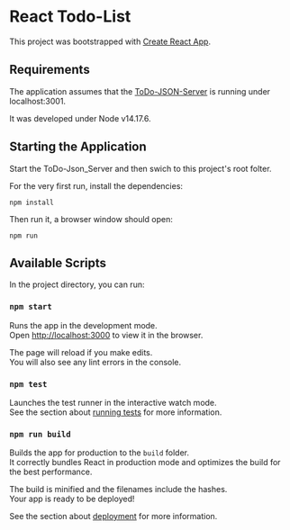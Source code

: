 # React Todo-List

This project was bootstrapped with [Create React App](https://github.com/facebook/create-react-app).

## Requirements

The application assumes that the [ToDo-JSON-Server](https://github.com/datawowio/todos-json-server) is running under localhost:3001.

It was developed under Node v14.17.6.

## Starting the Application

Start the ToDo-Json_Server and then swich to this project's root folter.

For the very first run, install the dependencies:

```
npm install
```

Then run it, a browser window should open:

```
npm run
```

## Available Scripts

In the project directory, you can run:

### `npm start`

Runs the app in the development mode.\
Open [http://localhost:3000](http://localhost:3000) to view it in the browser.

The page will reload if you make edits.\
You will also see any lint errors in the console.

### `npm test`

Launches the test runner in the interactive watch mode.\
See the section about [running tests](https://facebook.github.io/create-react-app/docs/running-tests) for more information.

### `npm run build`

Builds the app for production to the `build` folder.\
It correctly bundles React in production mode and optimizes the build for the best performance.

The build is minified and the filenames include the hashes.\
Your app is ready to be deployed!

See the section about [deployment](https://facebook.github.io/create-react-app/docs/deployment) for more information.
